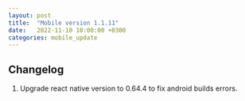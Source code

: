 ```yaml
---
layout: post
title:  "Mobile version 1.1.11"
date:   2022-11-10 10:00:00 +0300
categories: mobile_update
---
```


Changelog
---
1. Upgrade react native version to 0.64.4 to fix android builds errors.
